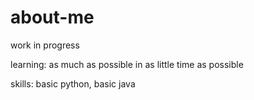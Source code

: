 # about-me
work in progress

learning: as much as possible in as little time as possible

skills: basic python, basic java
